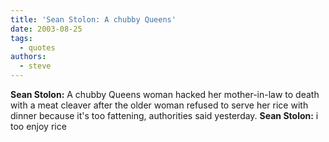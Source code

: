 ```yaml
---
title: 'Sean Stolon: A chubby Queens'
date: 2003-08-25
tags:
  - quotes
authors:
  - steve
---
```


**Sean Stolon:** A chubby Queens woman hacked her mother-in-law to death with a meat cleaver after the older woman refused to serve her rice with dinner because it's too fattening, authorities said yesterday.
**Sean Stolon:** i too enjoy rice
